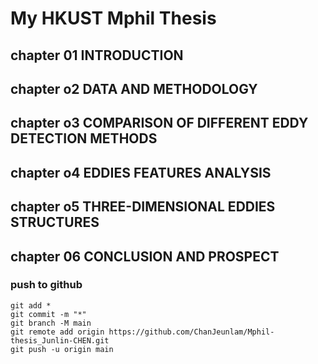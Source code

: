 # My HKUST Mphil Thesis
## chapter 01 INTRODUCTION
## chapter o2 DATA AND METHODOLOGY
## chapter o3 COMPARISON OF DIFFERENT EDDY DETECTION METHODS
## chapter o4 EDDIES FEATURES ANALYSIS
## chapter o5 THREE-DIMENSIONAL EDDIES STRUCTURES
## chapter 06 CONCLUSION AND PROSPECT



### push to github
```
git add *
git commit -m "*"
git branch -M main
git remote add origin https://github.com/ChanJeunlam/Mphil-thesis_Junlin-CHEN.git
git push -u origin main
```